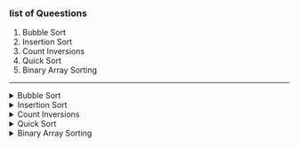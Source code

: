 ### list of Queestions 
1. Bubble Sort
2. Insertion Sort
3. Count Inversions
4. Quick Sort
5. Binary Array Sorting



-----


<details>
<summary>
Bubble Sort
</Summary>

### **Bubble Sort**
**Difficulty Level : Easy** 

Join the most popular course on DSA. Master Skills & Become Employable by enrolling today! 

Given an Integer N and a list arr. Sort the array using bubble sort algorithm.
#### **Example 1:**

    Input: 
    N = 5
    arr[] = {4, 1, 3, 9, 7}
    Output: 
    1 3 4 7 9
#### **Example 2:**

    Input:
    N = 10 
    arr[] = {10, 9, 8, 7, 6, 5, 4, 3, 2, 1}
    Output: 
    1 2 3 4 5 6 7 8 9 10

#### **Your Task:**
You don't have to read input or print anything. Your task is to complete the function bubblesort() which takes the array and it's size as input and sorts the array using bubble sort algorithm.

**Expected Time Complexity:** O(N^2).

**Expected Auxiliary Space:** O(1).

**Constraints:**

1 <= N <= 103
1 <= arr[i] <= 103


#### **Python Code Template**

<details>
<summary>Expand For Python Code Template</summary>

```python
#User function Template for python3

class Solution:
    #Function to sort the array using bubble sort algorithm.
    def bubbleSort(self,arr, n):
        # code here


#{ 
 # Driver Code Starts
#Initial Template for Python 3



if __name__=='__main__':
    t = int(input())
    for i in range(t):
        n = int(input())
        arr = list(map(int, input().strip().split()))
        ob = Solution()
        ob.bubbleSort(arr, n)
        for i in arr:
            print(i,end=' ')
        print()

# } Driver Code Ends
```

</details>


</details>


<details>
<summary>
Insertion Sort
</Summary>

### **Insertion Sort**
**Difficulty Level : Easy** 

Join the most popular course on DSA. Master Skills & Become Employable by enrolling today! 

The task is to complete the insert() function which is used to implement Insertion Sort.


#### **Example 1:**

    Input:
    N = 5
    arr[] = { 4, 1, 3, 9, 7}
    Output:
    1 3 4 7 9
#### **Example 2:**

    Input:
    N = 10
    arr[] = {10, 9, 8, 7, 6, 5, 4, 3, 2, 1}
    Output:
    1 2 3 4 5 6 7 8 9 10

#### **Your Task:**
You don't have to read input or print anything. Your task is to complete the function insert() and insertionSort() where insert() takes the array, it's size and an index i and insertionSort() uses insert function to sort the array in ascending order using insertion sort algorithm. 

**Expected Time Complexity:** O(N*N).

**Expected Auxiliary Space:** O(1).


**Constraints:**

1 <= N <= 1000
1 <= arr[i] <= 1000


#### **Python Code Template**

<details>
<summary>Expand For Python Code Template</summary>

```python
#Sort the array using insertion sort

class Solution:
    def insert(self, alist, index, n):
        #code here
        
    #Function to sort the list using insertion sort algorithm.    
    def insertionSort(self, alist, n):
        #code here


#{ 
 # Driver Code Starts
if __name__=="__main__":
    t=int(input())
    for i in range(t):
        n=int(input())
        arr=list(map(int,input().split()))
    
        Solution().insertionSort(arr,n)
    
        for i in range(n):
            print(arr[i],end=" ")
    
        print()
# } Driver Code Ends
```

</details>


</details>


<details>
<summary>
Count Inversions
</Summary>

### **Count Inversions**
**Difficulty Level : Medium** 

Join the most popular course on DSA. Master Skills & Become Employable by enrolling today! 

Given an array of integers. Find the Inversion Count in the array. 

Inversion Count: For an array, inversion count indicates how far (or close) the array is from being sorted. If array is already sorted then the inversion count is 0. If an array is sorted in the reverse order then the inversion count is the maximum. 
Formally, two elements a[i] and a[j] form an inversion if a[i] > a[j] and i < j.
 

#### **Example 1:**

    Input: N = 5, arr[] = {2, 4, 1, 3, 5}
    Output: 3
    Explanation: The sequence 2, 4, 1, 3, 5 
    has three inversions (2, 1), (4, 1), (4, 3).
#### **Example 2:**

    Input: N = 5
    arr[] = {2, 3, 4, 5, 6}
    Output: 0
    Explanation: As the sequence is already 
    sorted so there is no inversion count.
#### **Example 3:**

    Input: N = 3, arr[] = {10, 10, 10}
    Output: 0
    Explanation: As all the elements of array 
    are same, so there is no inversion count.
#### **YOUR TASK**
You don't need to read input or print anything. Your task is to complete the function inversionCount() which takes the array arr[] and the size of the array as inputs and returns the inversion count of the given array.

**Expected Time Complexity:** O(NLogN).

**Expected Auxiliary Space:** O(N).

**Constraints:**

1 ≤ N ≤ 5*105
1 ≤ arr[i] ≤ 1018


#### **Python Code Template**

<details>
<summary>Expand For Python Code Template</summary>

```python
class Solution:
    #User function Template for python3
    
    # arr[]: Input Array
    # N : Size of the Array arr[]
    #Function to count inversions in the array.
    def inversionCount(self, arr, n):
        # Your Code Here


#{ 
 # Driver Code Starts
#Initial Template for Python 3

import atexit
import io
import sys

_INPUT_LINES = sys.stdin.read().splitlines()
input = iter(_INPUT_LINES).__next__
_OUTPUT_BUFFER = io.StringIO()
sys.stdout = _OUTPUT_BUFFER

@atexit.register

def write():
    sys.__stdout__.write(_OUTPUT_BUFFER.getvalue())

if __name__=='__main__':
    t = int(input())
    for tt in range(t):
        n = int(input())
        a = list(map(int, input().strip().split()))
        obj = Solution()
        print(obj.inversionCount(a,n))
# } Driver Code Ends
```

</details>


</details>

<details>
<summary>
Quick Sort
</Summary>

### **Quick Sort**
**Difficulty Level : Medium** 

Join the most popular course on DSA. Master Skills & Become Employable by enrolling today! 

Quick Sort is a Divide and Conquer algorithm. It picks an element as a pivot and partitions the given array around the picked pivot.
Given an array arr[], its starting position is low (the index of the array) and its ending position is high(the index of the array).

Note: The low and high are inclusive.

Implement the partition() and quickSort() functions to sort the array.


#### **Example 1:**

Input: 
    N = 5 
    arr[] = { 4, 1, 3, 9, 7}
    Output:
    1 3 4 7 9
#### **Example 2:**

    Input: 
    N = 9
    arr[] = { 2, 1, 6, 10, 4, 1, 3, 9, 7}
    Output:
    1 1 2 3 4 6 7 9 10

#### **Your Task:**
You don't need to read input or print anything. Your task is to complete the functions partition()  and quickSort() which takes the array arr[], low and high as input parameters and partitions the array. Consider the last element as the pivot such that all the elements less than(or equal to) the pivot lie before it and the elements greater than it lie after the pivot.


**Expected Time Complexity:** O(N*logN)

**Expected Auxiliary Space:**O(logN)


**Constraints:**

1 <= N <= 103
1 <= arr[i] <= 104


#### **Python Code Template**

<details>
<summary>Expand For Python Code Template</summary>

```python
#User function Template for python3

class Solution:
    #Function to sort a list using quick sort algorithm.
    def quickSort(self,arr,low,high):
        # code here
    
    def partition(self,arr,low,high):
        # code here
    


#{ 
 # Driver Code Starts
#Initial Template for Python 3

if __name__ == "__main__":
    t=int(input())
    for i in range(t):
        n=int(input())
        arr=list(map(int,input().split()))
        Solution().quickSort(arr,0,n-1)
        for i in range(n):
            print(arr[i],end=" ")
        print()

# } Driver Code Ends
```

</details>


</details>


<details>
<summary>
Binary Array Sorting
</Summary>

### **Binary Array Sorting**
**Difficulty Level : Basic**

Join the most popular course on DSA. Master Skills & Become Employable by enrolling today! 

Given a binary array A[] of size N. The task is to arrange the array in increasing order.
Note: The binary array contains only 0  and 1.
 

#### **Example 1:**

    Input: 
    5
    1 0 1 1 0

    Output: 
    0 0 1 1 1

    Explanation: 
    After arranging the elements in 
    increasing order, elements will be as 
    0 0 1 1 1.
#### **Example 2:**

    Input:
    10
    1 0 1 1 1 1 1 0 0 0

    Output: 
    0 0 0 0 1 1 1 1 1 1

    Explanation: 
    After arranging the elements in 
    increasing order, elements will be 
    0 0 0 0 1 1 1 1 1 1.

#### **Your Task:** 
This is a function problem. You only need to complete the function binSort() that takes the array A[] and it's size N as parameters and sorts the array. The printing is done automatically by the driver code.

**Expected Time Complexity:** O(N)

**Expected Auxilliary Space:**O(1)

**Constraints:**

1 <= N <= 106
0 <= A[i] <= 1


#### **Python Code Template**

<details>
<summary>Expand For Python Code Template</summary>

```python
#User function Template for python3

class Solution:
    
    #Function to sort the binary array.
    def binSort(self, A, N): 
        #Your code here
        #No need to print the array
    


#{ 
 # Driver Code Starts
#Initial Template for Python 3

import math


def main():
        T=int(input())
        while(T>0):
            N=int(input())
            A=list(map(int,input().split()))
            obj = Solution()
            obj.binSort(A,N)
            
            for i in A:
                print(i,end=" ")
            print()
            
            T-=1


if __name__ == "__main__":
    main()
# } Driver Code Ends
```

</details>


</details>
